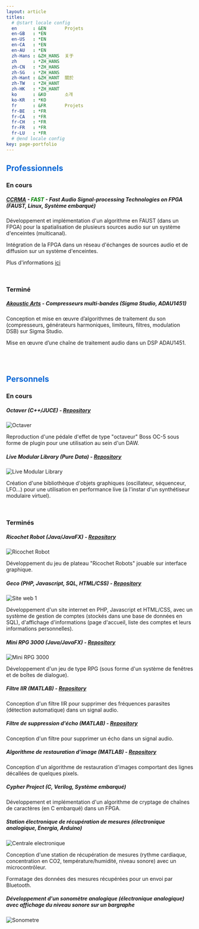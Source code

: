 ```yaml
---
layout: article
titles:
  # @start locale config
  en      : &EN       Projets
  en-GB   : *EN
  en-US   : *EN
  en-CA   : *EN
  en-AU   : *EN
  zh-Hans : &ZH_HANS  关于
  zh      : *ZH_HANS
  zh-CN   : *ZH_HANS
  zh-SG   : *ZH_HANS
  zh-Hant : &ZH_HANT  關於
  zh-TW   : *ZH_HANT
  zh-HK   : *ZH_HANT
  ko      : &KO       소개
  ko-KR   : *KO
  fr      : &FR       Projets
  fr-BE   : *FR
  fr-CA   : *FR
  fr-CH   : *FR
  fr-FR   : *FR
  fr-LU   : *FR
  # @end locale config
key: page-portfolio
---
```


## <span style="color:#0366d6"> Professionnels </span> 
### En cours
##### [CCRMA](https://ccrma.stanford.edu) - <span style="color:green"> FAST </span> - Fast Audio Signal-processing Technologies on FPGA (FAUST, Linux, Système embarqué) 

  Développement et implémentation d'un algorithme en FAUST (dans un FPGA) pour la spatialisation de plusieurs sources audio sur un système d'enceintes (multicanal).
  
  Intégration de la FPGA dans un réseau d'échanges de sources audio et de diffusion sur un système d'enceintes.

  Plus d'informations [ici](https://fast.grame.fr)

<br/>

### Terminé
##### [Akoustic Arts](https://www.akoustic-arts.com) - Compresseurs multi-bandes (Sigma Studio, ADAU1451)

  Conception et mise en œuvre d’algorithmes de traitement du son (compresseurs, générateurs harmoniques, limiteurs, filtres, modulation DSB) sur Sigma Studio.
  
  Mise en œuvre d’une chaîne de traitement audio dans un DSP ADAU1451.

<br/>
<br/>

## <span style="color:#0366d6"> Personnels </span> 
### En cours
##### Octaver (C++/JUCE) - [Repository](https://github.com/jawsberrebi/octaver)

![Octaver](images/octaver.PNG)

  Reproduction d'une pédale d'effet de type "octaveur" Boss OC-5 sous forme de plugin pour une utilisation au sein d'un DAW.


##### Live Modular Library (Pure Data) -  [Repository](https://github.com/jawsberrebi/LiveModular-Library)

  ![Live Modular Library](images/Live_Modular_Library.PNG)

  Création d'une bibliothèque d'objets graphiques (oscillateur, séquenceur, LFO...) pour une utilisation en performance live (à l'instar d'un synthétiseur modulaire virtuel).

<br/>

### Terminés
##### Ricochet Robot (Java/JavaFX) - [Repository](https://github.com/jawsberrebi/ricochet_robot)

  ![Ricochet Robot](images/ricochet_robot.PNG)

  Développement du jeu de plateau "Ricochet Robots" jouable sur interface graphique.

##### Geco (PHP, Javascript, SQL, HTML/CSS) - [Repository](https://github.com/jawsberrebi/geco)

  ![Site web 1](images/siteweb1.png)

  Développement d'un site internet en PHP, Javascript et HTML/CSS, avec un système de gestion de comptes (stockés dans une base de données en SQL), d'affichage d'informations (page d'accueil, liste des comptes 
  et leurs informations personnelles).

##### Mini RPG 3000 (Java/JavaFX) - [Repository](https://github.com/jawsberrebi/Mini_RPG_Lite_3000)

  ![Mini RPG 3000](images/RPG.PNG)

  Développement d'un jeu de type RPG (sous forme d'un système de fenêtres et de boîtes de dialogue).

##### Filtre IIR (MATLAB) - [Repository](https://github.com/jawsberrebi/Noise_Cancelling_IIR_Filter)

  Conception d'un filtre IIR pour supprimer des fréquences parasites (détection automatique) dans un signal audio.

##### Filtre de suppression d'écho (MATLAB) - [Repository](https://github.com/jawsberrebi/Echo_Cancellation_Filter)

  Conception d'un filtre pour supprimer un écho dans un signal audio.

##### Algorithme de restauration d'image (MATLAB) - [Repository](https://github.com/jawsberrebi/Image_Restoration)

  Conception d'un algorithme de restauration d'images comportant des lignes décallées de quelques pixels.

##### Cypher Project (C, Verilog, Système embarqué)

  Développement et implémentation d'un algorithme de cryptage de chaînes de caractères (en C embarqué) dans un FPGA.

##### Station électronique de récupération de mesures (électronique analogique, Energia, Arduino)
  ![Centrale electronique](images/centrale_electronique.PNG)

  Conception d'une station de récupération de mesures (rythme cardiaque, concentration en CO2, température/humidité, niveau sonore) avec un microcontrôleur.

  Formatage des données des mesures récupérées pour un envoi par Bluetooth.

##### Développement d'un sonomètre analogique (électronique analogique) avec affichage du niveau sonore sur un bargraphe 
  ![Sonometre](images/sonometre.jpg)